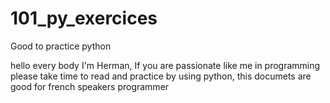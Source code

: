 # 101_py_exercices
Good to practice python

hello every body I'm Herman, If you are passionate like me in programming
please take time to read and practice by using python, this documets are good for french speakers programmer
